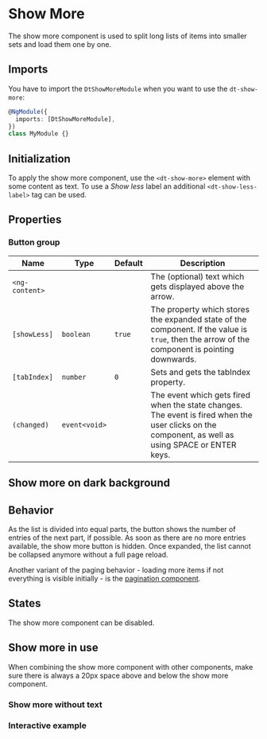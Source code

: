 # Show More

The show more component is used to split long lists of items into smaller sets
and load them one by one.

<ba-live-example name="ShowMoreDefaultExample"></ba-live-example>

## Imports

You have to import the `DtShowMoreModule` when you want to use the
`dt-show-more`:

```typescript
@NgModule({
  imports: [DtShowMoreModule],
})
class MyModule {}
```

## Initialization

To apply the show more component, use the `<dt-show-more>` element with some
content as text. To use a _Show less_ label an additional `<dt-show-less-label>`
tag can be used.

## Properties

### Button group

| Name           | Type          | Default | Description                                                                                                                                        |
| -------------- | ------------- | ------- | -------------------------------------------------------------------------------------------------------------------------------------------------- |
| `<ng-content>` |               |         | The (optional) text which gets displayed above the arrow.                                                                                          |
| `[showLess]`   | `boolean`     | `true`  | The property which stores the expanded state of the component. If the value is `true`, then the arrow of the component is pointing downwards.      |
| `[tabIndex]`   | `number`      | `0`     | Sets and gets the tabIndex property.                                                                                                               |
| `(changed)`    | `event<void>` |         | The event which gets fired when the state changes. The event is fired when the user clicks on the component, as well as using SPACE or ENTER keys. |

## Show more on dark background

<ba-live-example name="ShowMoreDarkExample" themedark="true"></ba-live-example>

## Behavior

As the list is divided into equal parts, the button shows the number of entries
of the next part, if possible. As soon as there are no more entries available,
the show more button is hidden. Once expanded, the list cannot be collapsed
anymore without a full page reload.

Another variant of the paging behavior - loading more items if not everything is
visible initially - is the [pagination component](/components/pagination).

## States

The show more component can be disabled.

<ba-live-example name="ShowMoreDisabledExample"></ba-live-example>

## Show more in use

When combining the show more component with other components, make sure there is
always a 20px space above and below the show more component.

### Show more without text

<ba-live-example name="ShowMoreNoTextExample"></ba-live-example>

### Interactive example

<ba-live-example name="ShowMoreInteractiveExample"></ba-live-example>
